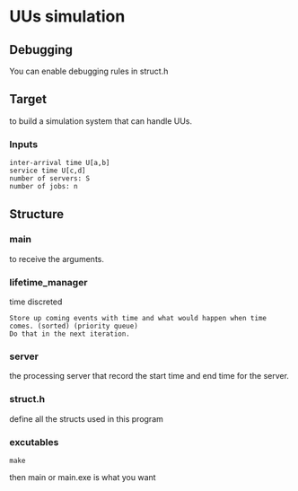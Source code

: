 # UUs simulation

## Debugging

You can enable debugging rules in struct.h

## Target

to build a simulation system that can handle UUs.

### Inputs
```
inter-arrival time U[a,b]
service time U[c,d]
number of servers: S
number of jobs: n
```

## Structure

### main
to receive the arguments.

### lifetime_manager

time discreted

    Store up coming events with time and what would happen when time comes. (sorted) (priority queue)
    Do that in the next iteration.

### server

the processing server that record the start time and end time for the server.

### struct.h

define all the structs used in this program

### excutables

```
make
```

then main or main.exe is what you want